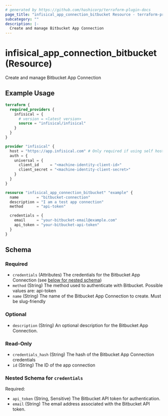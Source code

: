 ```yaml
---
# generated by https://github.com/hashicorp/terraform-plugin-docs
page_title: "infisical_app_connection_bitbucket Resource - terraform-provider-infisical"
subcategory: ""
description: |-
  Create and manage Bitbucket App Connection
---
```


# infisical_app_connection_bitbucket (Resource)

Create and manage Bitbucket App Connection

## Example Usage

```terraform
terraform {
  required_providers {
    infisical = {
      # version = <latest version>
      source = "infisical/infisical"
    }
  }
}

provider "infisical" {
  host = "https://app.infisical.com" # Only required if using self hosted instance of Infisical, default is https://app.infisical.com
  auth = {
    universal = {
      client_id     = "<machine-identity-client-id>"
      client_secret = "<machine-identity-client-secret>"
    }
  }
}

resource "infisical_app_connection_bitbucket" "example" {
  name        = "bitbucket-connection"
  description = "I am a test app connection"
  method      = "api-token"

  credentials = {
    email     = "your-bitbucket-email@example.com"
    api_token = "your-bitbucket-api-token"
  }
}
```

<!-- schema generated by tfplugindocs -->
## Schema

### Required

- `credentials` (Attributes) The credentials for the Bitbucket App Connection (see [below for nested schema](#nestedatt--credentials))
- `method` (String) The method used to authenticate with Bitbucket. Possible values are: api-token
- `name` (String) The name of the Bitbucket App Connection to create. Must be slug-friendly

### Optional

- `description` (String) An optional description for the Bitbucket App Connection.

### Read-Only

- `credentials_hash` (String) The hash of the Bitbucket App Connection credentials
- `id` (String) The ID of the app connection

<a id="nestedatt--credentials"></a>
### Nested Schema for `credentials`

Required:

- `api_token` (String, Sensitive) The Bitbucket API token for authentication.
- `email` (String) The email address associated with the Bitbucket API token.

